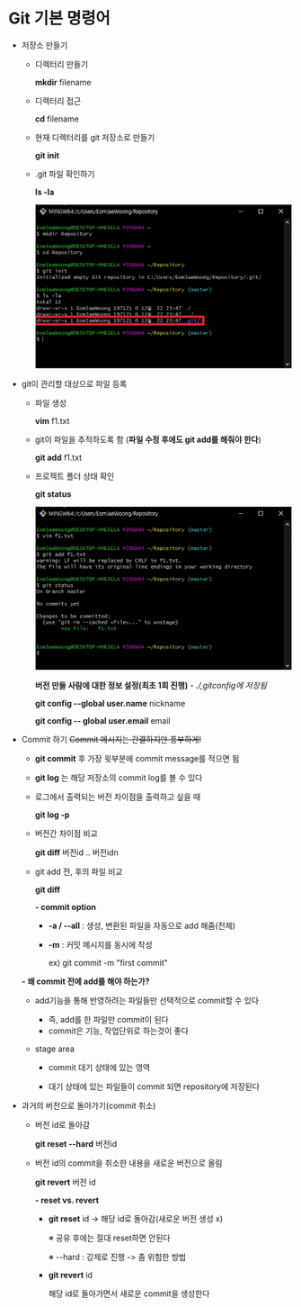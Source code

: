 # Git 기본 명령어

* 저장소 만들기

  * 디렉터리 만들기 

    **mkdir** filename

  * 디렉터리 접근

    **cd** filename

  * 현재 디렉터리를 git 저장소로 만들기

    **git init**

  * .git 파일 확인하기

    **ls -la**

    ![git_init](..\image\git_init.jpg)

    

* git이 관리할 대상으로 파일 등록

  * 파일 생성

    **vim** f1.txt

  * git이 파일을 추적하도록 함 (**파일 수정 후에도 git add를 해줘야 한다**)

    **git add** f1.txt

  * 프로젝트 폴더 상태 확인

    **git status**

    

    ![git_reg](..\image\git_reg.jpg)

    

    **버전 만들 사람에 대한 정보 설정(최초 1회 진행)** - _./,gitconfig에 저장됨_

    

    **git config --global user.name** nickname

    **git config -- global user.email** email

    

    

* Commit 하기 ~~Commit 메시지는 간결하지만 풍부하게!~~

  * **git commit** 후 가장 윗부분에 commit message를 적으면 됨

  * **git log** 는 해당 저장소의 commit log를 볼 수 있다

    

  * 로그에서 출력되는 버전 차이점을 출력하고 싶을 때

    **git log -p**

  * 버전간 차이점 비교

    **git diff** 버전id .. 버전idn

  * git add 전, 후의 파일 비교

    **git diff**

    

     **- commit option**

    * **-a / --all** : 생성, 변환된 파일을 자동으로 add 해줌(전체)

    * **-m** : 커밋 메시지를 동시에 작성

      ex) git commit -m "first commit"

    

  **- 왜 commit 전에 add를 해야 하는가?**

  * add기능을 통해  반영하려는 파일들만 선택적으로 commit할 수 있다

    * 즉, add를 한 파일만 commit이 된다
    * commit은 기능, 작업단위로 하는것이 좋다

  * stage area

    * commit 대기 상태에 있는 영역

    * 대기 상태에 있는 파일들이 commit 되면 repository에 저장된다

      

* 과거의 버전으로 돌아가기(commit 취소)

  * 버전 id로 돌아감

    **git reset --hard** 버전id

  * 버전 id의 commit을 취소한 내용을 새로운 버전으로 올림

    **git revert** 버전 id

    

    **- reset vs. revert**

    * **git reset** id -> 해당 id로 돌아감(새로운 버전 생성 x)

      ※ 공유 후에는 절대 reset하면 안된다

      ※ --hard : 강제로 진행 -> 좀 위험한 방법

    * **git revert** id 

      해당 id로 돌아가면서 새로운 commit을 생성한다